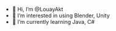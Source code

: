 - 👋 Hi, I’m @LouayAkt
- 👀 I’m interested in using Blender, Unity
- 🌱 I’m currently learning Java, C# 
